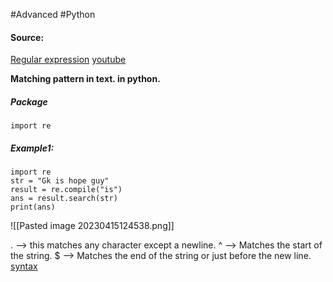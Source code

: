 #Advanced  #Python 

#### Source: 
[Regular expression](https://www.learnpython.org/en/Regular_Expressions)
[youtube](https://www.youtube.com/watch?v=y9XCjDJ0Rgc)


**Matching pattern in text. in python.**

##### Package
```
import re
```


##### Example1:
```
import re
str = "Gk is hope guy"
result = re.compile("is")
ans = result.search(str)
print(ans)
```
![[Pasted image 20230415124538.png]]

.  --> this matches any character except a newline.
^ --> Matches the start of the string.
$ --> Matches the end of the string or just before the new line.
[syntax](https://docs.python.org/3/library/re.html#regular-expression-syntax%22RE%20syntax)

